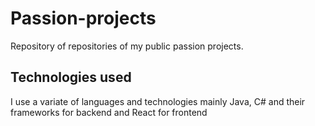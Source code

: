 # Passion-projects
Repository of repositories of my public passion projects.

## Technologies used
I use a variate of languages and technologies mainly Java, C# and their frameworks for backend and React for frontend

